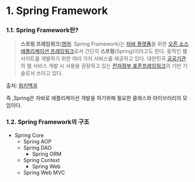 # 1. Spring Framework

### 1.1. Spring Framework란?

>**스프링 프레임워크**([영어](https://ko.wikipedia.org/wiki/영어): Spring Framework)는 [자바 플랫폼](https://ko.wikipedia.org/wiki/자바_(소프트웨어_플랫폼))을 위한 [오픈 소스](https://ko.wikipedia.org/wiki/오픈_소스) [애플리케이션 프레임워크](https://ko.wikipedia.org/wiki/애플리케이션_프레임워크)로서 간단히 **스프링**(Spring)이라고도 한다. 동적인 웹 사이트를 개발하기 위한 여러 가지 서비스를 제공하고 있다. 대한민국 [공공기관](https://ko.wikipedia.org/wiki/공공기관)의 웹 서비스 개발 시 사용을 권장하고 있는 [전자정부 표준프레임워크](https://ko.wikipedia.org/wiki/전자정부_표준프레임워크)의 기반 기술로서 쓰이고 있다.

출처: [위키백과]([https://ko.wikipedia.org/wiki/%EC%8A%A4%ED%94%84%EB%A7%81_%ED%94%84%EB%A0%88%EC%9E%84%EC%9B%8C%ED%81%AC](https://ko.wikipedia.org/wiki/스프링_프레임워크))

즉 ,Spring은 자바로 애플리케이션 개발을 하기위해 필요한 클래스와 라이브러리의 모임이다.

### 1.2. Spring Framework의 구조

* Spring Core
  * Spring AOP
  * Spring DAO
    * Spring ORM
  * Spring Context
    * Spring Web
  * Spring Web MVC